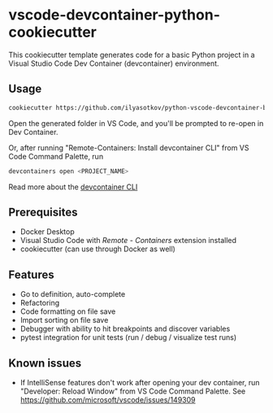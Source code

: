 # vscode-devcontainer-python-cookiecutter

This cookiecutter template generates code for a basic Python project in a Visual Studio Code Dev Container (devcontainer) environment.

## Usage

```sh
cookiecutter https://github.com/ilyasotkov/python-vscode-devcontainer-bootstrap
```

Open the generated folder in VS Code, and you'll be prompted to re-open in Dev Container.

Or, after running "Remote-Containers: Install devcontainer CLI" from VS Code Command Palette, run

```sh
devcontainers open <PROJECT_NAME>
```

Read more about the [devcontainer CLI](https://code.visualstudio.com/docs/remote/devcontainer-cli)

## Prerequisites

- Docker Desktop
- Visual Studio Code with *Remote - Containers* extension installed
- cookiecutter (can use through Docker as well)

## Features

- Go to definition, auto-complete
- Refactoring
- Code formatting on file save
- Import sorting on file save
- Debugger with ability to hit breakpoints and discover variables
- pytest integration for unit tests (run / debug / visualize test runs)

## Known issues

- If IntelliSense features don't work after opening your dev container, run "Developer: Reload Window" from VS Code Command Palette. See https://github.com/microsoft/vscode/issues/149309
